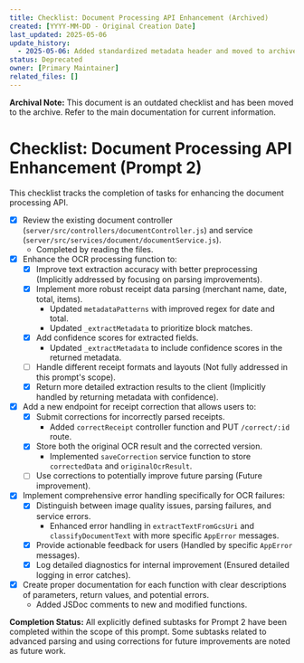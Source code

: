 ```yaml
---
title: Checklist: Document Processing API Enhancement (Archived)
created: [YYYY-MM-DD - Original Creation Date]
last_updated: 2025-05-06
update_history:
  - 2025-05-06: Added standardized metadata header and moved to archive.
status: Deprecated
owner: [Primary Maintainer]
related_files: []
---
```


**Archival Note:** This document is an outdated checklist and has been moved to the archive. Refer to the main documentation for current information.

# Checklist: Document Processing API Enhancement (Prompt 2)

This checklist tracks the completion of tasks for enhancing the document processing API.

*   [x] Review the existing document controller (`server/src/controllers/documentController.js`) and service (`server/src/services/document/documentService.js`).
    *   Completed by reading the files.
*   [x] Enhance the OCR processing function to:
    *   [x] Improve text extraction accuracy with better preprocessing (Implicitly addressed by focusing on parsing improvements).
    *   [x] Implement more robust receipt data parsing (merchant name, date, total, items).
        *   Updated `metadataPatterns` with improved regex for date and total.
        *   Updated `_extractMetadata` to prioritize block matches.
    *   [x] Add confidence scores for extracted fields.
        *   Updated `_extractMetadata` to include confidence scores in the returned metadata.
    *   [ ] Handle different receipt formats and layouts (Not fully addressed in this prompt's scope).
    *   [x] Return more detailed extraction results to the client (Implicitly handled by returning metadata with confidence).
*   [x] Add a new endpoint for receipt correction that allows users to:
    *   [x] Submit corrections for incorrectly parsed receipts.
        *   Added `correctReceipt` controller function and PUT `/correct/:id` route.
    *   [x] Store both the original OCR result and the corrected version.
        *   Implemented `saveCorrection` service function to store `correctedData` and `originalOcrResult`.
    *   [ ] Use corrections to potentially improve future parsing (Future improvement).
*   [x] Implement comprehensive error handling specifically for OCR failures:
    *   [x] Distinguish between image quality issues, parsing failures, and service errors.
        *   Enhanced error handling in `extractTextFromGcsUri` and `classifyDocumentText` with more specific `AppError` messages.
    *   [x] Provide actionable feedback for users (Handled by specific `AppError` messages).
    *   [x] Log detailed diagnostics for internal improvement (Ensured detailed logging in error catches).
*   [x] Create proper documentation for each function with clear descriptions of parameters, return values, and potential errors.
    *   Added JSDoc comments to new and modified functions.

**Completion Status:** All explicitly defined subtasks for Prompt 2 have been completed within the scope of this prompt. Some subtasks related to advanced parsing and using corrections for future improvements are noted as future work.
